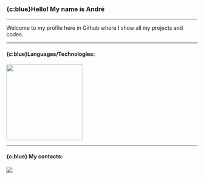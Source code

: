 ### {c:blue}Hello! My name is André
___

<p></p>

Welcome to my profile here in Github where I show all my projects and codes.
___
<p></p>

#### {c:blue}Languages/Technologies:
<img src="https://user-images.githubusercontent.com/25181517/183423507-c056a6f9-1ba8-4312-a350-19bcbc5a8697.png" width="200" />

___
#### {c:blue} My contacts:
<div> <a href="https://www.linkedin.com/in/luizandrebc/" target="_blank"><img src="https://img.shields.io/badge/-LinkedIn-%230077B5?style=for-the-badge&logo=linkedin&logoColor=white" target="_blank"></a>   </div>  
